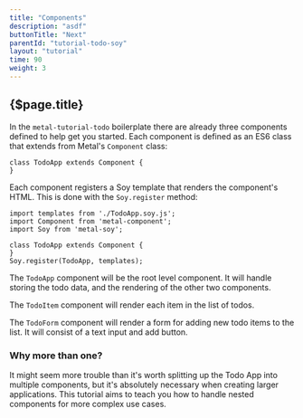 ```yaml
---
title: "Components"
description: "asdf"
buttonTitle: "Next"
parentId: "tutorial-todo-soy"
layout: "tutorial"
time: 90
weight: 3
---
```


## {$page.title}

In the `metal-tutorial-todo` boilerplate there are already three components 
defined to help get you started. Each component is defined as an ES6 class that 
extends from Metal's `Component` class:

```text/javascript
class TodoApp extends Component {
}
```

Each component registers a Soy template that renders the component's HTML. This 
is done with the `Soy.register` method:

```text/javascript
import templates from './TodoApp.soy.js';
import Component from 'metal-component';
import Soy from 'metal-soy';

class TodoApp extends Component {
}
Soy.register(TodoApp, templates);

```

The `TodoApp` component will be the root level component. It will handle storing
the todo data, and the rendering of the other two components.

The `TodoItem` component will render each item in the list of todos.

The `TodoForm` component will render a form for adding new todo items to the
list. It will consist of a text input and add button.

### Why more than one?

It might seem more trouble than it's worth splitting up the Todo App into
multiple components, but it's absolutely necessary when creating larger
applications. This tutorial aims to teach you how to handle nested components
for more complex use cases.
